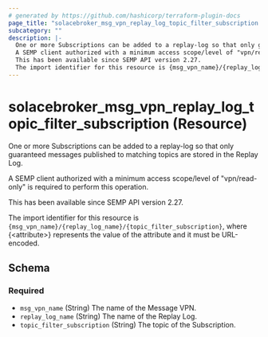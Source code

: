 ```yaml
---
# generated by https://github.com/hashicorp/terraform-plugin-docs
page_title: "solacebroker_msg_vpn_replay_log_topic_filter_subscription Resource - solacebroker"
subcategory: ""
description: |-
  One or more Subscriptions can be added to a replay-log so that only guaranteed messages published to matching topics are stored in the Replay Log.
  A SEMP client authorized with a minimum access scope/level of "vpn/read-only" is required to perform this operation.
  This has been available since SEMP API version 2.27.
  The import identifier for this resource is {msg_vpn_name}/{replay_log_name}/{topic_filter_subscription}, where {&lt;attribute&gt;} represents the value of the attribute and it must be URL-encoded.
---
```


# solacebroker_msg_vpn_replay_log_topic_filter_subscription (Resource)

One or more Subscriptions can be added to a replay-log so that only guaranteed messages published to matching topics are stored in the Replay Log.



A SEMP client authorized with a minimum access scope/level of "vpn/read-only" is required to perform this operation.

This has been available since SEMP API version 2.27.

The import identifier for this resource is `{msg_vpn_name}/{replay_log_name}/{topic_filter_subscription}`, where {&lt;attribute&gt;} represents the value of the attribute and it must be URL-encoded.



<!-- schema generated by tfplugindocs -->
## Schema

### Required

- `msg_vpn_name` (String) The name of the Message VPN.
- `replay_log_name` (String) The name of the Replay Log.
- `topic_filter_subscription` (String) The topic of the Subscription.
